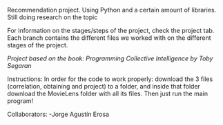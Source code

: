 Recommendation project. Using Python and a certain amount of libraries. Still doing research on the topic

For information on the stages/steps of the project, check the project tab.
Each branch contains the different files we worked with on the different stages of the project.

*Project based on the book: Programming Collective Intelligence by Toby Segaran*

Instructions:
In order for the code to work properly: download the 3 files (correlation, obtaining and project) to a folder, and inside that folder download the MovieLens folder with all its files.
Then just run the main program!

Collaborators: 
-Jorge Agustín Erosa
